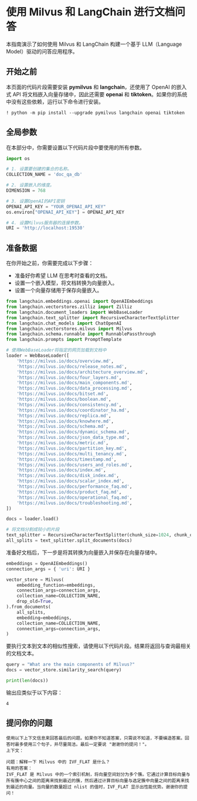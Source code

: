 


# 使用 Milvus 和 LangChain 进行文档问答

本指南演示了如何使用 Milvus 和 LangChain 构建一个基于 LLM（Language Model）驱动的问答应用程序。

## 开始之前

本页面的代码片段需要安装 **pymilvus** 和 **langchain**，还使用了 OpenAI 的嵌入式 API 将文档嵌入向量存储中，因此还需要 **openai** 和 **tiktoken**。如果你的系统中没有这些依赖，运行以下命令进行安装。

```shell
! python -m pip install --upgrade pymilvus langchain openai tiktoken
```

## 全局参数

在本部分中，你需要设置以下代码片段中要使用的所有参数。

```python
import os

# 1. 设置要创建的集合的名称。
COLLECTION_NAME = 'doc_qa_db'

# 2. 设置嵌入的维度。
DIMENSION = 768

# 3. 设置OpenAI的API密钥
OPENAI_API_KEY = "YOUR_OPENAI_API_KEY"
os.environ["OPENAI_API_KEY"] = OPENAI_API_KEY

# 4. 设置Milvus服务器的连接参数。
URI = 'http://localhost:19530'
```

## 准备数据



在你开始之前，你需要完成以下步骤：

- 准备好你希望 LLM 在思考时查看的文档。
- 设置一个嵌入模型，将文档转换为向量嵌入。
- 设置一个向量存储用于保存向量嵌入。

```python
from langchain.embeddings.openai import OpenAIEmbeddings
from langchain.vectorstores.zilliz import Zilliz
from langchain.document_loaders import WebBaseLoader
from langchain.text_splitter import RecursiveCharacterTextSplitter
from langchain.chat_models import ChatOpenAI
from langchain.vectorstores.milvus import Milvus
from langchain.schema.runnable import RunnablePassthrough
from langchain.prompts import PromptTemplate

# 使用WebBaseLoader将指定的网页加载到文档中
loader = WebBaseLoader([
    'https://milvus.io/docs/overview.md',
    'https://milvus.io/docs/release_notes.md',
    'https://milvus.io/docs/architecture_overview.md',
    'https://milvus.io/docs/four_layers.md',
    'https://milvus.io/docs/main_components.md',
    'https://milvus.io/docs/data_processing.md',
    'https://milvus.io/docs/bitset.md',
    'https://milvus.io/docs/boolean.md',
    'https://milvus.io/docs/consistency.md',
    'https://milvus.io/docs/coordinator_ha.md',
    'https://milvus.io/docs/replica.md',
    'https://milvus.io/docs/knowhere.md',
    'https://milvus.io/docs/schema.md',
    'https://milvus.io/docs/dynamic_schema.md',
    'https://milvus.io/docs/json_data_type.md',
    'https://milvus.io/docs/metric.md',
    'https://milvus.io/docs/partition_key.md',
    'https://milvus.io/docs/multi_tenancy.md',
    'https://milvus.io/docs/timestamp.md',
    'https://milvus.io/docs/users_and_roles.md',
    'https://milvus.io/docs/index.md',
    'https://milvus.io/docs/disk_index.md',
    'https://milvus.io/docs/scalar_index.md',
    'https://milvus.io/docs/performance_faq.md',
    'https://milvus.io/docs/product_faq.md',
    'https://milvus.io/docs/operational_faq.md',
    'https://milvus.io/docs/troubleshooting.md',
])

docs = loader.load()

# 将文档分割成较小的片段
text_splitter = RecursiveCharacterTextSplitter(chunk_size=1024, chunk_overlap=0)
all_splits = text_splitter.split_documents(docs)
```

准备好文档后，下一步是将其转换为向量嵌入并保存在向量存储中。

```python
embeddings = OpenAIEmbeddings()
connection_args = { 'uri': URI }

vector_store = Milvus(
    embedding_function=embeddings,
    connection_args=connection_args,
    collection_name=COLLECTION_NAME,
    drop_old=True,
).from_documents(
    all_splits,
    embedding=embeddings,
    collection_name=COLLECTION_NAME,
    connection_args=connection_args,
)
```

要执行文本到文本的相似性搜索，请使用以下代码片段。结果将返回与查询最相关的文档文本。

```python
query = "What are the main components of Milvus?"
docs = vector_store.similarity_search(query)

print(len(docs))
```

输出应类似于以下内容：

```shell
4
```

## 提问你的问题



    使用以下上下文信息来回答最后的问题。如果你不知道答案，只需说不知道，不要编造答案。回答时最多使用三个句子，并尽量简洁。最后一定要说 "谢谢你的提问！"。
    上下文：

    问题：解释一下 Milvus 中的 IVF_FLAT 是什么？
    有用的答案：
    IVF_FLAT 是 Milvus 中的一个索引机制，将向量空间划分为多个簇。它通过计算目标向量与所有簇中心之间的距离来找到最近的簇，然后通过计算目标向量与选定簇中向量之间的距离来找到最近的向量。当向量的数量超过 nlist 的值时，IVF_FLAT 显示出性能优势。谢谢你的提问！

